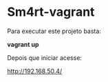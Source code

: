 # Sm4rt-vagrant

Para executar este projeto basta:

  **vagrant up**

Depois que iniciar acesse:

http://192.168.50.4/
